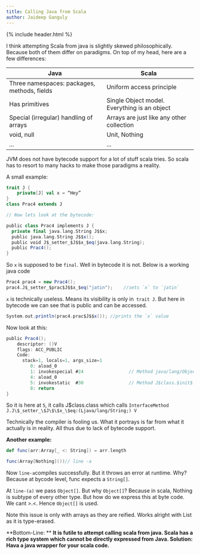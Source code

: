 ```yaml
---
title: Calling Java from Scala
author: Jaideep Ganguly
---
```


{% include header.html %}

I think attempting Scala from java is slightly skewed philosophically. Because both of them differ on paradigms. On top of my head, here are a few differences:

| **Java**                                    | Scala                                        |
| ------------------------------------------- | -------------------------------------------- |
| Three namespaces: packages, methods, fields | Uniform access principle                     |
| Has primitives                              | Single Object model. Everything is an object |
| Special (irregular) handling of arrays      | Arrays are just like any other collection    |
| void, null                                  | Unit, Nothing                                |
| ...                                         | ...                                          |

JVM does not have bytecode support for a lot of stuff scala tries. So scala has to resort to many hacks to make those paradigms a reality.

A small example:

```scala
trait J {
	private[J] val x = “Hey”
}
class Prac4 extends J

// Now lets look at the bytecode:

public class Prac4 implements J {
  private final java.lang.String J$$x;
  public java.lang.String J$$x();
  public void J$_setter_$J$$x_$eq(java.lang.String);
  public Prac4();
}
```

So `x` is supposed to be `final`. Well in bytecode it is not. Below is a working java code

```scala
Prac4 prac4 = new Prac4();
prac4.J$_setter_$prac$J$$x_$eq("jatin");	//sets `x` to `jatin`
```

`x` is technically useless. Means its visibility is only in` trait J`. But here in bytecode we can see that is public and can be accessed.

```scala
System.out.println(prac4.prac$J$$x()); //prints the `x` value
```

Now look at this:

```scala
public Prac4();
    descriptor: ()V
    flags: ACC_PUBLIC
    Code:
      stack=1, locals=1, args_size=1
         0: aload_0
         1: invokespecial #24                 // Method java/lang/Object."<init>":()V
         4: aload_0
         5: invokestatic  #30                 // Method J$class.$init$:(LJ;)V
         8: return
}
```

So it is here at `5`, it calls J\$class.class which calls `InterfaceMethod J.J\$_setter_\$J\$\$x_\$eq:(Ljava/lang/String;) V` 

Technically the compiler is fooling us. What it portrays is far from what it actually is in reality. All thus due to lack of bytecode support.

**Another example:**

```scala
def func(arr:Array[_ <: String]) = arr.length

func(Array[Nothing]())// line -a
```

Now `line-a`compiles successfully. But it throws an error at runtime. Why? Because at bycode level, func expects a `String[]`. 

At `line-(a)` we pass `Object[]`. But why `Object[]`? Because in scala, Nothing is subtype of every other type. But how do we express this at byte code. We cant >.<. Hence `Object[]` is used. 

Note this issue is only with arrays as they are reified. Works alright with List as it is type-erased.

**Bottom-Line: ** **It is futile to attempt calling scala from java. Scala has a rich type system which cannot be directly expressed from Java. Solution: Hava a java wrapper for your scala code.**